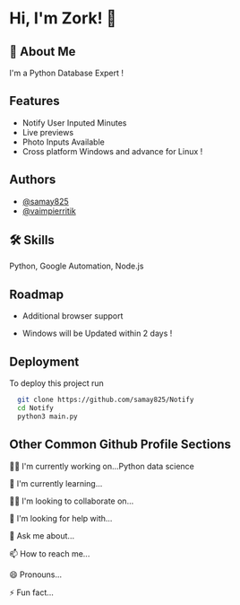 
# Hi, I'm Zork! 👋


## 🚀 About Me
I'm a Python Database Expert !


## Features

- Notify User Inputed Minutes 
- Live previews
- Photo Inputs Available 
- Cross platform  Windows and advance for Linux ! 



## Authors

- [@samay825](https://www.github.com/samay825)
- [@vaimpierritik](https://www.github.com/Vaimpierritik)


## 🛠 Skills
Python, Google Automation, Node.js


## Roadmap

- Additional browser support

- Windows will be Updated within 2 days ! 


## Deployment

To deploy this project run

```bash
  git clone https://github.com/samay825/Notify
  cd Notify
  python3 main.py
```


## Other Common Github Profile Sections
👩‍💻 I'm currently working on...Python data science 

🧠 I'm currently learning...

👯‍♀️ I'm looking to collaborate on...

🤔 I'm looking for help with...

💬 Ask me about...

📫 How to reach me...

😄 Pronouns...

⚡️ Fun fact...

